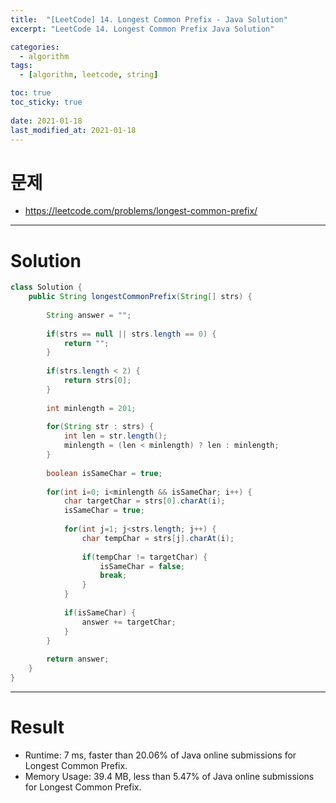 ```yaml
---
title:  "[LeetCode] 14. Longest Common Prefix - Java Solution"
excerpt: "LeetCode 14. Longest Common Prefix Java Solution"

categories:
  - algorithm
tags:
  - [algorithm, leetcode, string]

toc: true
toc_sticky: true
 
date: 2021-01-18
last_modified_at: 2021-01-18
---
```

# 문제
- https://leetcode.com/problems/longest-common-prefix/

---

# Solution

``` java
class Solution {
    public String longestCommonPrefix(String[] strs) {
        
        String answer = "";
        
        if(strs == null || strs.length == 0) {
            return "";
        }
        
        if(strs.length < 2) {
            return strs[0];
        }
        
        int minlength = 201;
        
        for(String str : strs) {
            int len = str.length();
            minlength = (len < minlength) ? len : minlength;
        }
        
        boolean isSameChar = true;
        
        for(int i=0; i<minlength && isSameChar; i++) {
            char targetChar = strs[0].charAt(i);
            isSameChar = true;
            
            for(int j=1; j<strs.length; j++) {
                char tempChar = strs[j].charAt(i);
                
                if(tempChar != targetChar) {
                    isSameChar = false;
                    break;
                }
            }
            
            if(isSameChar) {
                answer += targetChar;
            }
        }
        
        return answer;
    }
}
```

---

# Result
- Runtime: 7 ms, faster than 20.06% of Java online submissions for Longest Common Prefix.
- Memory Usage: 39.4 MB, less than 5.47% of Java online submissions for Longest Common Prefix.